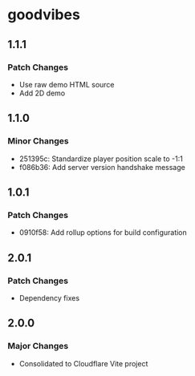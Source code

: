 # goodvibes

## 1.1.1

### Patch Changes

- Use raw demo HTML source
- Add 2D demo

## 1.1.0

### Minor Changes

- 251395c: Standardize player position scale to -1:1
- f086b36: Add server version handshake message

## 1.0.1

### Patch Changes

- 0910f58: Add rollup options for build configuration

## 2.0.1

### Patch Changes

- Dependency fixes

## 2.0.0

### Major Changes

- Consolidated to Cloudflare Vite project
